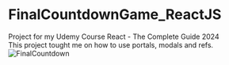 # FinalCountdownGame_ReactJS
Project for my Udemy Course React - The Complete Guide 2024 <br/>
This project tought me on how to use portals, modals and refs.
![FinalCountdown](https://github.com/sebastianceloch/FinalCountdownGame_ReactJS/assets/73536373/073ea158-c4a7-4f58-b633-44801a157654)
